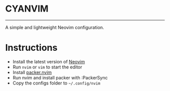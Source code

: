 # CYANVIM
---
A simple and lightweight Neovim configuration.

# Instructions

- Install the latest version of [Neovim](https://github.com/neovim/neovim)
- Run `nvim` or `vim` to start the editor
- Install [packer.nvim](https://github.com/wbthomason/packer.nvim)
- Run nvim and install packer with :PackerSync
- Copy the configs folder to `~/.config/nvim`
